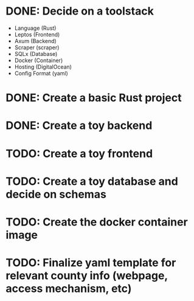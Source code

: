# DONE: Decide on a toolstack
- Language (Rust)
- Leptos (Frontend)
- Axum (Backend)
- Scraper (scraper)
- SQLx (Database)
- Docker (Container)
- Hosting (DigitalOcean)
- Config Format (yaml)

# DONE: Create a basic Rust project

# DONE: Create a toy backend

# TODO: Create a toy frontend

# TODO: Create a toy database and decide on schemas

# TODO: Create the docker container image

# TODO: Finalize yaml template for relevant county info (webpage, access mechanism, etc)
